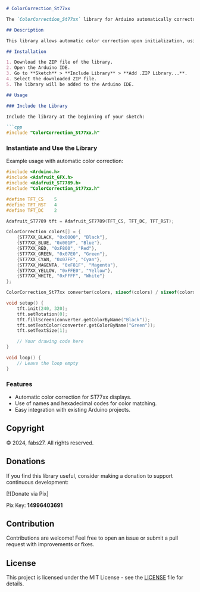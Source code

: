 ```markdown
# ColorCorrection_St77xx

The `ColorCorrection_St77xx` library for Arduino automatically corrects the colors defined for Adafruit ST77xx displays, ensuring that the colors and names are accurate as specified.

## Description

This library allows automatic color correction upon initialization, using names and hexadecimal codes. It is ideal for projects using Adafruit ST7735, ST7789, and similar displays.

## Installation

1. Download the ZIP file of the library.
2. Open the Arduino IDE.
3. Go to **Sketch** > **Include Library** > **Add .ZIP Library...**.
4. Select the downloaded ZIP file.
5. The library will be added to the Arduino IDE.

## Usage

### Include the Library

Include the library at the beginning of your sketch:

```cpp
#include "ColorCorrection_St77xx.h"
```

### Instantiate and Use the Library

Example usage with automatic color correction:

```cpp
#include <Arduino.h>
#include <Adafruit_GFX.h>
#include <Adafruit_ST7789.h>
#include "ColorCorrection_St77xx.h"

#define TFT_CS    5
#define TFT_RST   4
#define TFT_DC    2

Adafruit_ST7789 tft = Adafruit_ST7789(TFT_CS, TFT_DC, TFT_RST);

ColorCorrection colors[] = {
    {ST77XX_BLACK, "0x0000", "Black"},
    {ST77XX_BLUE, "0x001F", "Blue"},
    {ST77XX_RED, "0xF800", "Red"},
    {ST77XX_GREEN, "0x07E0", "Green"},
    {ST77XX_CYAN, "0x07FF", "Cyan"},
    {ST77XX_MAGENTA, "0xF81F", "Magenta"},
    {ST77XX_YELLOW, "0xFFE0", "Yellow"},
    {ST77XX_WHITE, "0xFFFF", "White"}
};

ColorCorrection_St77xx converter(colors, sizeof(colors) / sizeof(colors[0]));

void setup() {
    tft.init(240, 320);
    tft.setRotation(0);
    tft.fillScreen(converter.getColorByName("Black"));
    tft.setTextColor(converter.getColorByName("Green"));
    tft.setTextSize(1);

    // Your drawing code here
}

void loop() {
    // Leave the loop empty
}
```

### Features

- Automatic color correction for ST77xx displays.
- Use of names and hexadecimal codes for color matching.
- Easy integration with existing Arduino projects.

## Copyright

© 2024, fabs27. All rights reserved.

## Donations

If you find this library useful, consider making a donation to support continuous development:

[![Donate via Pix]

Pix Key: **14996403691**

## Contribution

Contributions are welcome! Feel free to open an issue or submit a pull request with improvements or fixes.

## License

This project is licensed under the MIT License - see the [LICENSE](LICENSE) file for details.
